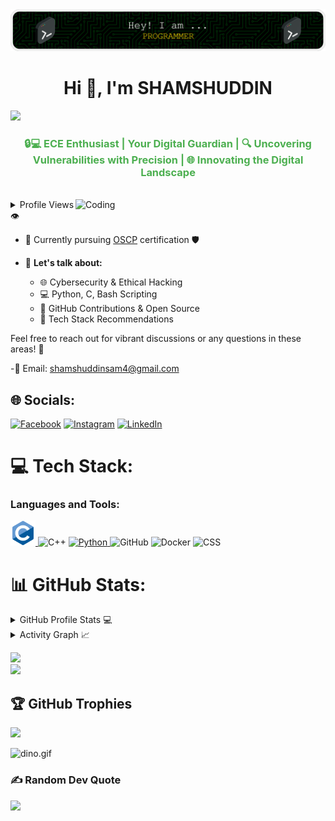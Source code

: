 <div align="center">
  <img src="https://github.com/KIRAN-KUMAR-K3/badges/blob/main/BANNER7.png" alt="Logo">

</div>

<h1 align="center">Hi 👋, I'm SHAMSHUDDIN </h1>

<a href="https://github.com/404"><img src="https://user-images.githubusercontent.com/73097560/115834477-dbab4500-a447-11eb-908a-139a6edaec5c.gif"></a>
<h3 align="center" style="color: #4CAF50;">🔒💻 ECE Enthusiast | Your Digital Guardian | 🔍 Uncovering Vulnerabilities with Precision | 🌐 Innovating the Digital Landscape </h3></br>
<img align="right" alt="Coding" width="400" src="https://media.tenor.com/rePDfDWO3XoAAAAd/hacking.gif">

<details>

  <summary>Profile Views 👁️</summary>
  <br/>
  <img src="https://komarev.com/ghpvc/?username=shamshusam&label=PROFILE+VIEWS&style=for-the-badge&color=brightgreen">

</details>

- 🔭 Currently pursuing [OSCP](https://www.offsec.com/courses/pen-200/) certification 🛡️

- 💬 **Let's talk about:**
  - 🌐 Cybersecurity & Ethical Hacking
  - 💻 Python, C, Bash Scripting
  - 🚀 GitHub Contributions & Open Source
  - 🔧 Tech Stack Recommendations

Feel free to reach out for vibrant discussions or any questions in these areas! 🚀

-📧 Email: [shamshuddinsam4@gmail.com](mailto:shamshuddinsam4@gmail.com)

</blockquote>

## 🌐 Socials:
[![Facebook](https://img.shields.io/badge/Facebook-%231877F2.svg?logo=Facebook&logoColor=white)](https://www.facebook.com/kirankumar.k.56211)
[![Instagram](https://img.shields.io/badge/Instagram-%23E4405F.svg?logo=Instagram&logoColor=white)](https://instagram.com/kirankumar.k0000)
[![LinkedIn](https://img.shields.io/badge/LinkedIn-%230077B5.svg?logo=linkedin&logoColor=white)](https://linkedin.com/in/kiran-kumar-k3)

# 💻 Tech Stack:

<h3 align="left">Languages and Tools:</h3>
<p>
  <span width="96">
    <a href="https://www.cprogramming.com/" target="_blank" rel="noreferrer">
      <img src="https://raw.githubusercontent.com/devicons/devicon/master/icons/c/c-original.svg" alt="C" width="40" height="40"/>
    </a>
  </span>
  
  <span width="96">
    <img src="https://techstack-generator.vercel.app/cpp-icon.svg" alt="C++" width="65" height="65" />
  </span>

  <span width="96">
    <a href="#macropower-tech">
      <img src="https://techstack-generator.vercel.app/python-icon.svg" alt="Python" width="45" height="45" />
    </a>
  </span>

  <span width="96">
    <img src="https://techstack-generator.vercel.app/github-icon.svg" width="65" height="65" alt="GitHub" />
  </span>

  <span width="96">
    <img src="https://techstack-generator.vercel.app/docker-icon.svg" width="65" height="65" alt="Docker" />
  </span>

  <span width="96">
    <img src="https://skillicons.dev/icons?i=css" width="48" height="48" alt="CSS" />
  </span>
</p>


# 📊 GitHub Stats:
<details>
  <summary>GitHub Profile Stats 💻</summary>
  <br/>
    <a href="https://github.com/anuraghazra/github-readme-stats"><img alt="rzashakeri's Github Stats" src="https://github-readme-stats.vercel.app/api/?username=shamshusam&show_icons=true&count_private=true&theme=default&hide_border=true&bg_color=fff&title_color=00E676&icon_color=00E676" height="192px"/></a>
  <a href="https://github.com/anuraghazra/github-readme-stats"><img alt="rzashakeri's Top Languages" src="https://github-readme-stats.vercel.app/api/top-langs/?username=shamshusam&langs_count=8&layout=compact&theme=default&hide_border=true&bg_color=fff&title_color=000&icon_color=000&hide=Jupyter%20Notebook" height="192px"/></a>
  <br/>
</details>


<details>
  <summary>Activity Graph 📈</summary>
  <br/>

[![Ashutosh's github activity graph](https://github-readme-activity-graph.vercel.app/graph?username=shamshusam&bg_color=ffffff&color=000000&line=04e61b&point=403d3d&area=true&hide_border=true)](https://github.com/ashutosh00710/github-readme-activity-graph)

</details>

![](https://github-readme-streak-stats.herokuapp.com/?user=shamshusam&theme=highcontrast&hide_border=false)<br/>
![](https://github-readme-stats.vercel.app/api/top-langs/?username=shamshusam&theme=highcontrast&hide_border=false&include_all_commits=false&count_private=false&layout=compact)

## 🏆 GitHub Trophies
![](https://github-profile-trophy.vercel.app/?username=shamshusam&theme=juicyfresh&no-frame=false&no-bg=false&margin-w=4)


<img data-target="animated-image.replacedImage" alt="dino.gif" class="AnimatedImagePlayer-animatedImage" src="https://github.com/saadeghi/saadeghi/raw/master/dino.gif" style="display: block; opacity: 1;">

### ✍️ Random Dev Quote
![](https://quotes-github-readme.vercel.app/api?type=horizontal&theme=radical)
